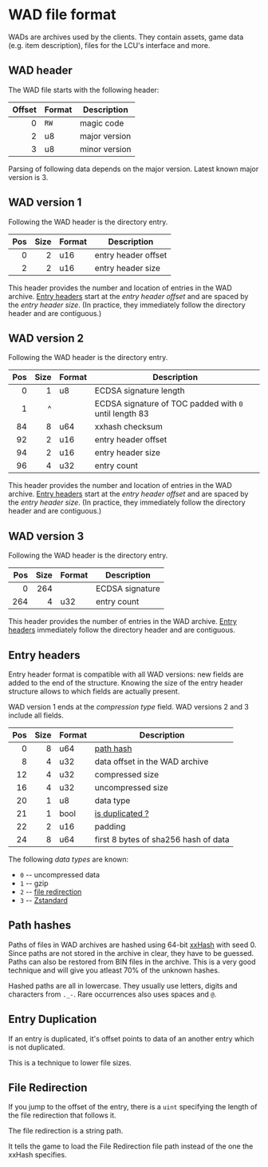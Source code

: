 # WAD file format

WADs are archives used by the clients. They contain assets, game data (e.g.
item description), files for the LCU's interface and more.


## WAD header

The WAD file starts with the following header:

| Offset | Format | Description                                |
| ------:| ------ | ------------------------------------------ |
|      0 | `RW`   | magic code                                 |
|      2 | u8     | major version                              |
|      3 | u8     | minor version                              |

Parsing of following data depends on the major version.
Latest known major version is 3.


## WAD version 1

Following the WAD header is the directory entry.

| Pos | Size | Format | Description                            |
| ---:| ----:| ------ | -------------------------------------- |
|   0 |    2 | u16    | entry header offset                    |
|   2 |    2 | u16    | entry header size                      |

This header provides the number and location of entries in the WAD archive.
[Entry headers](#entry-headers) start at the *entry header offset* and are
spaced by the *entry header size*. (In practice, they immediately follow the
directory header and are contiguous.)


## WAD version 2

Following the WAD header is the directory entry.

| Pos | Size | Format | Description                                            |
| ---:| ----:| ------ | -------------------------------------------------------|  
|   0 |    1 | u8     | ECDSA signature length                                 |
|   1 |   ^  |        | ECDSA signature of TOC padded with `0` until length 83 |
|  84 |    8 | u64    | xxhash checksum                                        | 
|  92 |    2 | u16    | entry header offset                                    |
|  94 |    2 | u16    | entry header size                                      |
|  96 |    4 | u32    | entry count                                            |

This header provides the number and location of entries in the WAD archive.
[Entry headers](#entry-headers) start at the *entry header offset* and are
spaced by the *entry header size*. (In practice, they immediately follow the
directory header and are contiguous.)


## WAD version 3

Following the WAD header is the directory entry.

| Pos | Size | Format | Description                            |
| ---:| ----:| ------ | -------------------------------------- |
|   0 |  264 |        | ECDSA signature                        |
| 264 |    4 | u32    | entry count                            |

This header provides the number of entries in the WAD archive.
[Entry headers](#entry-headers) immediately follow the directory header and are
contiguous.


## Entry headers

Entry header format is compatible with all WAD versions: new fields are added
to the end of the structure. Knowing the size of the entry header structure
allows to which fields are actually present.

WAD version 1 ends at the *compression type* field.
WAD versions 2 and 3 include all fields.

| Pos | Size | Format | Description                            |
| ---:| ----:| ------ | -------------------------------------- |
|   0 |    8 | u64    | [path hash](#path-hashes)              |
|   8 |    4 | u32    | data offset in the WAD archive         |
|  12 |    4 | u32    | compressed size                        |
|  16 |    4 | u32    | uncompressed size                      |
|  20 |    1 | u8     | data type                              |
|  21 |    1 | bool   | [is duplicated ?](#entry-duplication)  |
|  22 |    2 | u16    | padding                                |
|  24 |    8 | u64    | first 8 bytes of sha256 hash of data   |

The following *data types* are known:

 - `0` -- uncompressed data
 - `1` -- gzip
 - `2` -- [file redirection](#file-redirection)
 - `3` -- [Zstandard](http://facebook.github.io/zstd/)


## Path hashes

Paths of files in WAD archives are hashed using 64-bit
[xxHash](http://cyan4973.github.io/xxHash/) with seed 0.
Since paths are not stored in the archive in clear, they have to be guessed.
Paths can also be restored from BIN files in the archive. This is a very good technique and will give you atleast 70% of the unknown hashes.

Hashed paths are all in lowercase. They usually use letters, digits and
characters from `._-`. Rare occurrences also uses spaces and `@`.

## Entry Duplication

If an entry is duplicated, it's offset points to data of an another entry which is not duplicated.

This is a technique to lower file sizes.

## File Redirection

If you jump to the offset of the entry, there is a `uint` specifying the length of the file redirection that follows it.

The file redirection is a string path.

It tells the game to load the File Redirection file path instead of the one the xxHash specifies.

